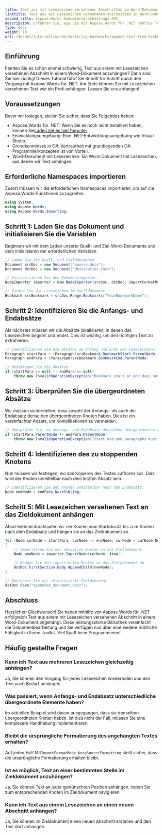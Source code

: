 ```yaml
---
title: Text aus mit Lesezeichen versehenen Abschnitten in Word-Dokumenten anhängen
linktitle: Text aus mit Lesezeichen versehenen Abschnitten in Word-Dokumenten anhängen
second_title: Aspose.Words Dokumentverarbeitungs-API
description: Erfahren Sie, wie Sie mit Aspose.Words für .NET nahtlos Text aus mit Lesezeichen versehenen Abschnitten eines Word-Dokuments anhängen. Dieses Schritt-für-Schritt-Tutorial.
type: docs
weight: 10
url: /de/net/tutorials/words/mastering-bookmarks/append-text-from-bookmarked-sections/
---
```

## Einführung

Fanden Sie es schon einmal schwierig, Text aus einem mit Lesezeichen versehenen Abschnitt in einem Word-Dokument anzuhängen? Dann sind Sie hier richtig! Dieses Tutorial führt Sie Schritt für Schritt durch den Vorgang mit Aspose.Words für .NET. Am Ende können Sie mit Lesezeichen versehenen Text wie ein Profi anhängen. Lassen Sie uns anfangen!

## Voraussetzungen

Bevor wir loslegen, stellen Sie sicher, dass Sie Folgendes haben:

-  Aspose.Words für .NET: Wenn Sie es noch nicht installiert haben, können Sie[Laden Sie es hier herunter](https://releases.aspose.com/words/net/).
- Entwicklungsumgebung: Eine .NET-Entwicklungsumgebung wie Visual Studio.
- Grundkenntnisse in C#: Vertrautheit mit grundlegenden C#-Programmierkonzepten ist von Vorteil.
- Word-Dokument mit Lesezeichen: Ein Word-Dokument mit Lesezeichen, aus denen wir Text anhängen.

## Erforderliche Namespaces importieren

Zuerst müssen wir die erforderlichen Namespaces importieren, um auf die Aspose.Words-Funktionen zuzugreifen.

```csharp
using System;
using Aspose.Words;
using Aspose.Words.Importing;
```

## Schritt 1: Laden Sie das Dokument und initialisieren Sie die Variablen

Beginnen wir mit dem Laden unserer Quell- und Ziel-Word-Dokumente und dem Initialisieren der erforderlichen Variablen.

```csharp
// Laden Sie die Quell- und Zieldokumente.
Document srcDoc = new Document("source.docx");
Document dstDoc = new Document("destination.docx");

// Initialisieren Sie den Dokumentimporter.
NodeImporter importer = new NodeImporter(srcDoc, dstDoc, ImportFormatMode.KeepSourceFormatting);

// Suchen Sie das Lesezeichen im Quelldokument.
Bookmark srcBookmark = srcDoc.Range.Bookmarks["YourBookmarkName"];
```

## Schritt 2: Identifizieren Sie die Anfangs- und Endabsätze

Als nächstes müssen wir die Absätze lokalisieren, in denen das Lesezeichen beginnt und endet. Dies ist wichtig, um den richtigen Text zu extrahieren.

```csharp
// Identifizieren Sie die Absätze am Anfang und Ende des Lesezeichens.
Paragraph startPara = (Paragraph)srcBookmark.BookmarkStart.ParentNode;
Paragraph endPara = (Paragraph)srcBookmark.BookmarkEnd.ParentNode;

// Bestätigen Sie die Absätze.
if (startPara == null || endPara == null)
    throw new InvalidOperationException("Bookmark start or end does not have a valid paragraph parent.");
```

## Schritt 3: Überprüfen Sie die übergeordneten Absätze

Wir müssen sicherstellen, dass sowohl der Anfangs- als auch der Endabsatz denselben übergeordneten Knoten haben. Dies ist ein vereinfachter Ansatz, um Komplikationen zu vermeiden.

```csharp
// Überprüfen Sie, ob Anfangs- und Endabsatz denselben übergeordneten Absatz haben.
if (startPara.ParentNode != endPara.ParentNode)
    throw new InvalidOperationException("Start and end paragraphs must have the same parent.");
```

## Schritt 4: Identifizieren des zu stoppenden Knotens

Nun müssen wir festlegen, wo das Kopieren des Textes aufhören soll. Dies wird der Knoten unmittelbar nach dem letzten Absatz sein.

```csharp
// Identifizieren Sie den Knoten unmittelbar nach dem Endabsatz.
Node endNode = endPara.NextSibling;
```

## Schritt 5: Mit Lesezeichen versehenen Text an das Zieldokument anhängen

Abschließend durchlaufen wir die Knoten vom Startabsatz bis zum Knoten nach dem Endabsatz und hängen sie an das Zieldokument an.

```csharp
for (Node curNode = startPara; curNode != endNode; curNode = curNode.NextSibling)
{
    // Importieren Sie den aktuellen Knoten in das Zieldokument.
    Node newNode = importer.ImportNode(curNode, true);

    // Hängen Sie den importierten Knoten an das Zieldokument an.
    dstDoc.FirstSection.Body.AppendChild(newNode);
}

// Speichern Sie das aktualisierte Zieldokument.
dstDoc.Save("appended_document.docx");
```

## Abschluss

Herzlichen Glückwunsch! Sie haben mithilfe von Aspose.Words für .NET erfolgreich Text aus einem mit Lesezeichen versehenen Abschnitt in einem Word-Dokument angehängt. Diese leistungsstarke Bibliothek vereinfacht die Dokumentbearbeitung und Sie verfügen nun über eine weitere nützliche Fähigkeit in Ihrem Toolkit. Viel Spaß beim Programmieren!

## Häufig gestellte Fragen

### Kann ich Text aus mehreren Lesezeichen gleichzeitig anhängen?
Ja, Sie können den Vorgang für jedes Lesezeichen wiederholen und den Text nach Bedarf anhängen.

### Was passiert, wenn Anfangs- und Endabsatz unterschiedliche übergeordnete Elemente haben?
Im aktuellen Beispiel wird davon ausgegangen, dass sie denselben übergeordneten Knoten haben. Ist dies nicht der Fall, müssen Sie eine komplexere Handhabung implementieren.

### Bleibt die ursprüngliche Formatierung des angehängten Textes erhalten?
 Auf jeden Fall! Mit`ImportFormatMode.KeepSourceFormatting` stellt sicher, dass die ursprüngliche Formatierung erhalten bleibt.

### Ist es möglich, Text an einer bestimmten Stelle im Zieldokument anzuhängen?
Ja, Sie können Text an jeder gewünschten Position anhängen, indem Sie zum entsprechenden Knoten im Zieldokument navigieren.

### Kann ich Text aus einem Lesezeichen an einen neuen Abschnitt anhängen?
Ja, Sie können im Zieldokument einen neuen Abschnitt erstellen und den Text dort anhängen.